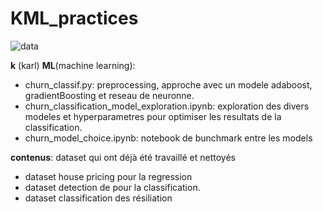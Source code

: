 # KML_practices

![data](https://img.freepik.com/vecteurs-libre/illustration-rpa-design-plat-dessine-main_23-2149277643.jpg?size=626&ext=jpg)

**k** (karl) **ML**(machine learning): 
- churn_classif.py: preprocessing, approche avec un modele adaboost, gradientBoosting et reseau de neuronne.
- churn_classification_model_exploration.ipynb: exploration des divers modeles et hyperparametres pour optimiser les resultats de la classification.
- churn_model_choice.ipynb: notebook de bunchmark entre les models

**contenus**:
dataset qui ont déjà été travaillé et nettoyés
-  dataset house pricing pour la regression
-  dataset detection de  pour la classification.
-  dataset classification des résiliation
